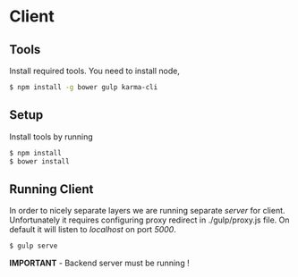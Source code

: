 # Client

## Tools
Install required tools. You need to install node, 

```sh
$ npm install -g bower gulp karma-cli
```

## Setup
Install tools by running

```sh
$ npm install
$ bower install
```

## Running Client
In order to nicely separate layers we are running separate _server_ for client.
Unfortunately it requires configuring proxy redirect in ./gulp/proxy.js file. On
default it will listen to *localhost* on port *5000*.

```sh
$ gulp serve
```

**IMPORTANT** - Backend server must be running !
